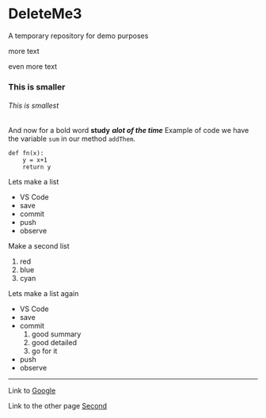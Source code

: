 # DeleteMe3
A temporary repository for demo purposes

more text

even more text

### This is smaller

######  This is smallest

And now for a bold word **study** ***alot of the time***
Example of code we have the variable `sum` in our method `addThem`.
```
def fn(x):
    y = x+1
    return y
```
Lets make a list
* VS Code
* save
* commit
* push
* observe

Make a second list
1. red
2. blue
1. cyan

Lets make a list again
* VS Code
* save
* commit
    1. good summary
    2. good detailed
    2. go for it
* push
* observe

------
Link to [Google](https://www.google.com/)

Link to the other page [Second](Second.md)
